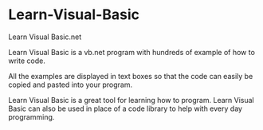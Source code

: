 # Learn-Visual-Basic
Learn Visual Basic.net

Learn Visual Basic is a vb.net program with hundreds of example of how to write code.

All the examples are displayed in text boxes so that the code can easily be copied and pasted into your program.

Learn Visual Basic is a great tool for learning how to program.
Learn Visual Basic can also be used in place of a code library to help with every day programming.


